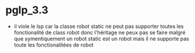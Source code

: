 # pglp_3.3

-   il viole le lsp car la classe robot static ne peut pas supporter toutes les   fonctionalité de  class robot donc l'héritage ne peux pas se faire malgré que symentiquement un robot static est un robot mais il ne supporte pas toute les fonctionalitées de robot  
